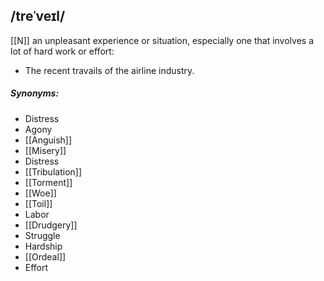## /treˈveɪl/ 
[[N]]
an unpleasant experience or situation, especially one that involves a lot of hard work or effort:

- The recent travails of the airline industry.

##### Synonyms:
- Distress
- Agony
- [[Anguish]]
- [[Misery]]
- Distress
- [[Tribulation]]
- [[Torment]]
- [[Woe]]
- [[Toil]]
- Labor
- [[Drudgery]]
- Struggle
- Hardship
- [[Ordeal]]
- Effort